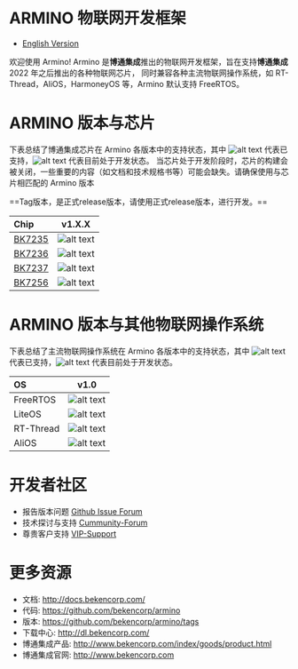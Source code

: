# ARMINO 物联网开发框架

* [English Version](./README.md)

欢迎使用 Armino!
Armino 是**博通集成**推出的物联网开发框架，旨在支持**博通集成** 2022 年之后推出的各种物联网芯片，
同时兼容各种主流物联网操作系统，如 RT-Thread，AliOS，HarmoneyOS 等，Armino 默认支持 FreeRTOS。

# ARMINO 版本与芯片

下表总结了博通集成芯片在 Armino 各版本中的支持状态，其中 ![alt text][支持] 代表已支持，![alt text][开发中] 代表目前处于开发状态。
当芯片处于开发阶段时，芯片的构建会被关闭，一些重要的内容（如文档和技术规格书等）可能会缺失。请确保使用与芯片相匹配的 Armino 版本

==Tag版本，是正式release版本，请使用正式release版本，进行开发。==

|Chip                                                                                |          v1.X.X         |
|:---------------------------------------------------------------------------------- |:--------------------:   |
|[BK7235](http://docs.bekencorp.com/spec/BK7235/BK7235%C2%A0Datasheet_V0.1.pdf)      | ![alt text][开发中]     |
|[BK7236](http://docs.bekencorp.com/spec/BK7256/BK7236%C2%A0Datasheet_V0.1.pdf)      | ![alt text][开发中]     |
|[BK7237](http://docs.bekencorp.com/spec/BK7237/BK7237%C2%A0Datasheet_V0.3.pdf)      | ![alt text][开发中]     |
|[BK7256](http://docs.bekencorp.com/spec/BK7256/BK7256%C2%A0Datasheet_V0.1.pdf)      | ![alt text][开发中]     |

[支持]: https://img.shields.io/badge/-supported-green "支持"
[开发中]: https://img.shields.io/badge/-developing-orange "开发中"

# ARMINO 版本与其他物联网操作系统

下表总结了主流物联网操作系统在 Armino 各版本中的支持状态，其中 ![alt text][支持] 代表已支持，![alt text][开发中] 代表目前处于开发状态。

|OS           |         v1.0           |
|:----------- |:---------------------: |
|FreeRTOS     | ![alt text][支持]       |
|LiteOS       | ![alt text][支持]      |
|RT-Thread    | ![alt text][开发中]      |
|AliOS        | ![alt text][开发中]      |

[支持]: https://img.shields.io/badge/-supported-green "支持"
[开发中]: https://img.shields.io/badge/-developing-orange "开发中"


# 开发者社区

 - 报告版本问题 [Github Issue Forum](https://github.com/bekencorp/armino/issues)
 - 技术探讨与支持 [Cummunity-Forum](https://armino.bekencorp.com/)
 - 尊贵客户支持 [VIP-Support](https://support.bekencorp.com/login?back_url=http%3A%2F%2Fsupport.bekencorp.com%2F)

# 更多资源

 - 文档: http://docs.bekencorp.com/
 - 代码: https://github.com/bekencorp/armino
 - 版本: https://github.com/bekencorp/armino/tags
 - 下载中心: http://dl.bekencorp.com/
 - 博通集成产品: http://www.bekencorp.com/index/goods/product.html
 - 博通集成官网: http://www.bekencorp.com
